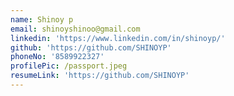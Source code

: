 ```yaml
---
name: Shinoy p
email: shinoyshinoo@gmail.com
linkedin: 'https://www.linkedin.com/in/shinoyp/'
github: 'https://github.com/SHINOYP'
phoneNo: '8589922327'
profilePic: /passport.jpeg
resumeLink: 'https://github.com/SHINOYP'
---
```



